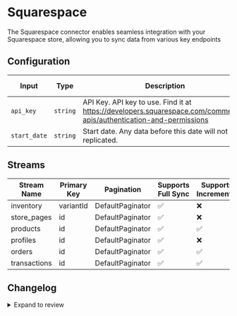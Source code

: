 # Squarespace
The Squarespace connector enables seamless integration with your Squarespace store, allowing you to sync data from various key endpoints

## Configuration

| Input | Type | Description | Default Value |
|-------|------|-------------|---------------|
| `api_key` | `string` | API Key. API key to use. Find it at https://developers.squarespace.com/commerce-apis/authentication-and-permissions |  |
| `start_date` | `string` | Start date. Any data before this date will not be replicated. |  |

## Streams
| Stream Name | Primary Key | Pagination | Supports Full Sync | Supports Incremental |
|-------------|-------------|------------|---------------------|----------------------|
| inventory | variantId | DefaultPaginator | ✅ |  ❌  |
| store_pages | id | DefaultPaginator | ✅ |  ❌  |
| products | id | DefaultPaginator | ✅ |  ✅  |
| profiles | id | DefaultPaginator | ✅ |  ❌  |
| orders | id | DefaultPaginator | ✅ |  ✅  |
| transactions | id | DefaultPaginator | ✅ |  ✅  |

## Changelog

<details>
  <summary>Expand to review</summary>

| Version          | Date              | Pull Request | Subject        |
|------------------|-------------------|--------------|----------------|
| 0.0.1 | 2024-10-10 | | Initial release by [@avirajsingh7](https://github.com/avirajsingh7) via Connector Builder |

</details>
